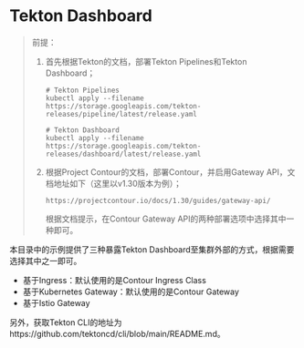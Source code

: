 # Tekton Dashboard



> 前提：
>
> 1. 首先根据Tekton的文档，部署Tekton Pipelines和Tekton Dashboard；
>
>    ```
>    # Tekton Pipelines
>    kubectl apply --filename https://storage.googleapis.com/tekton-releases/pipeline/latest/release.yaml
>    
>    # Tekton Dashboard
>    kubectl apply --filename https://storage.googleapis.com/tekton-releases/dashboard/latest/release.yaml
>    ```
>
>    
>
> 2. 根据Project Contour的文档，部署Contour，并启用Gateway API，文档地址如下（这里以v1.30版本为例）；
>
>    ```
>    https://projectcontour.io/docs/1.30/guides/gateway-api/
>    ```
>
>    根据文档提示，在Contour Gateway API的两种部署选项中选择其中一种即可。



本目录中的示例提供了三种暴露Tekton Dashboard至集群外部的方式，根据需要选择其中之一即可。

- 基于Ingress：默认使用的是Contour Ingress Class
- 基于Kubernetes Gateway：默认使用的是Contour Gateway
- 基于Istio Gateway



另外，获取Tekton CLI的地址为https://github.com/tektoncd/cli/blob/main/README.md。



